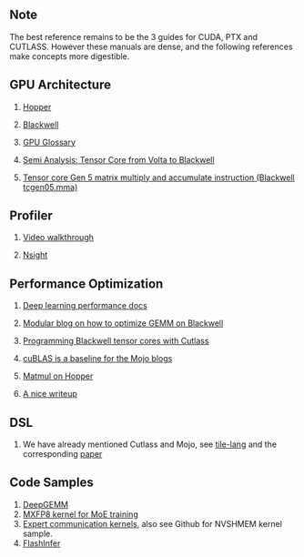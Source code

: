 ## Note

The best reference remains to be the 3 guides for CUDA, PTX and CUTLASS. However these manuals are dense, and the following 
references make concepts more digestible.

## GPU Architecture

1. [Hopper](https://developer.nvidia.com/blog/nvidia-hopper-architecture-in-depth/)

2. [Blackwell](https://developer.nvidia.com/blog/inside-nvidia-blackwell-ultra-the-chip-powering-the-ai-factory-era/)

3. [GPU Glossary](https://modal.com/gpu-glossary)

4. [Semi Analysis: Tensor Core from Volta to Blackwell](https://newsletter.semianalysis.com/p/nvidia-tensor-core-evolution-from-volta-to-blackwell)

5. [Tensor core Gen 5 matrix multiply and accumulate instruction (Blackwell tcgen05.mma)](https://docs.nvidia.com/cutlass/latest/media/docs/cpp/blackwell_functionality.html)

## Profiler

1. [Video walkthrough](https://www.youtube.com/watch?v=F_BazucyCMw)

2. [Nsight](https://docs.nvidia.com/nsight-compute/ProfilingGuide/index.html#memory-chart)


## Performance Optimization

1. [Deep learning performance docs](https://docs.nvidia.com/deeplearning/performance/dl-performance-fully-connected/index.html)

2. [Modular blog on how to optimize GEMM on Blackwell](https://www.modular.com/matrix-multiplication-on-blackwell)

3. [Programming Blackwell tensor cores with Cutlass](https://www.nvidia.com/en-us/on-demand/session/gtc25-s72720/)

4. [cuBLAS is a baseline for the Mojo blogs](https://docs.nvidia.com/cuda/cublas/)

5. [Matmul on Hopper](https://cudaforfun.substack.com/p/outperforming-cublas-on-h100-a-worklog)

6. [A nice writeup](https://siboehm.com/articles/22/CUDA-MMM)

## DSL

1. We have already mentioned Cutlass and Mojo, see [tile-lang](https://tilelang.com/tutorials/debug_tools_for_tilelang.html) and the corresponding [paper](https://arxiv.org/pdf/2504.17577)

## Code Samples 

1. [DeepGEMM](https://github.com/deepseek-ai/DeepGEMM)
2. [MXFP8 kernel for MoE training](https://cursor.com/blog/kernels)
3. [Expert communication kernels](https://research.perplexity.ai/articles/efficient-and-portable-mixture-of-experts-communication), also see Github for NVSHMEM kernel sample.
4. [FlashInfer](https://docs.flashinfer.ai/api/gemm.html)
